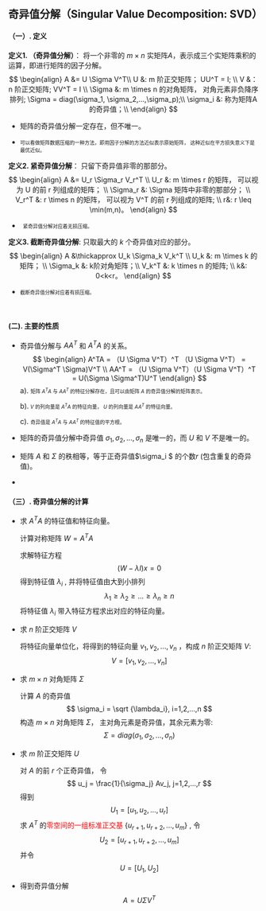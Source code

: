 ## 奇异值分解（Singular Value Decomposition:  SVD）

#### （一）. 定义

**定义1. （奇异值分解）**： 将一个非零的 $m\times n$ 实矩阵$A$，表示成三个实矩阵乘积的运算，即进行矩阵的因子分解。
$$
\begin{align}
A &= U \Sigma V^T\\
U &: m 阶正交矩阵； UU^T = I; \\
V &：n 阶正交矩阵; VV^T = I \\
\Sigma &: m \times n 的对角矩阵， 对角元素非负降序排列; \Sigma = diag(\sigma_1, \sigma_2,...,\sigma_p);\\
\sigma_i &: 称为矩阵A的奇异值；\\
\end{align}
$$

- 矩阵的奇异值分解一定存在，但不唯一。

- <font size=1>可以看做矩阵数据压缩的一种方法，即用因子分解的方法近似表示原始矩阵， 这种近似在平方损失意义下是最优近似。</font>

  

**定义2. 紧奇异值分解**： 只留下奇异值非零的那部分。
$$
\begin{align}
A &= U_r \Sigma_r V_r^T \\
U_r &: m \times r 的矩阵， 可以视为 U 的前 r 列组成的矩阵； \\
\Sigma_r &:  \Sigma 矩阵中非零的那部分； \\
V_r^T &: r \times n 的矩阵， 可以视为 V^T 的前 r 列组成的矩阵; \\
r&: r \leq \min(m,n)。
\end{align}
$$

- <font size=1>  紧奇异值分解对应着无损压缩。 </font>

**定义3. 截断奇异值分解**: 只取最大的 $k$ 个奇异值对应的部分。
$$
\begin{align}
A &\thickapprox U_k \Sigma_k V_k^T \\
U_k &: m \times k 的矩阵； \\
\Sigma_k &: k阶对角矩阵；\\
V_k^T &: k \times n 的矩阵; \\
k&: 0<k<r。
\end{align}
$$

- <font size=1>截断奇异值分解对应着有损压缩。</font>

​                                                                                                                                                                                                                                                                                                                                                                                                                                                                                                                                                                                                                                                                                                                                                                                                                                                                                                                                                                                                                                                                                                                                                                                                                                                                                                                                                                                                                                                                                                                                                                                                                                                                                                                                                                                                                                                                                                                                                                                                                                                                                             

#### (二).  主要的性质

- 奇异值分解与 $AA^T$ 和 $A^TA$ 的关系。
  $$
  \begin{align}
  A^TA = （U \Sigma V^T）^T （U \Sigma V^T） = V(\Sigma^T \Sigma)V^T \\
  AA^T = （U \Sigma V^T）（U \Sigma V^T）^T = U(\Sigma \Sigma^T)U^T
  \end{align}
  $$
  a). <font size=1>矩阵 $A^TA$ 与 $AA^T$ 的特征分解存在，且可以由矩阵 $A$ 的奇异值分解的矩阵表示。</font>

  b).<font size=1> $V$ 的列向量是 $A^TA$ 的特征向量， $U$ 的列向量是 $AA^T$ 的特征向量。</font>

  c). <font size=1>奇异值是 $A^TA$ 与 $AA^T$ 的特征值的平方根。</font>

- 矩阵的奇异值分解中奇异值 $\sigma_1, \sigma_2, ..., \sigma_n$ 是唯一的，而 $U$ 和 $V$ 不是唯一的。
- 矩阵 $A$ 和 $\Sigma$ 的秩相等，等于正奇异值$\sigma_i $ 的个数$r$ (包含重复的奇异值)。
- 

#### （三）. 奇异值分解的计算

- 求 $A^TA$ 的特征值和特征向量。

  计算对称矩阵 $W = A^T A$

  求解特征方程
  $$
  (W - \lambda I)x=0
  $$
  得到特征值 $\lambda_i$ , 并将特征值由大到小排列
  $$
  \lambda_1 \geq \lambda_2 \geq ... \geq \lambda_n \geq n 
  $$
  将特征值 $\lambda_i$ 带入特征方程求出对应的特征向量。

- 求 $n$ 阶正交矩阵 $V$

  将特征向量单位化，将得到的特征向量  $v_1, v_2, ..., v_n$ ，构成 $n$ 阶正交矩阵 $V$:
  $$
  V = [v_1, v_2, ..., v_n]
  $$

- 求 $m \times n$ 对角矩阵 $\Sigma$ 

  计算 $A$ 的奇异值 
  $$
  \sigma_i = \sqrt {\lambda_i}, i=1,2,...,n
  $$
  构造 $m \times n$ 对角矩阵 $\Sigma$， 主对角元素是奇异值，其余元素为零:
  $$
  \Sigma  = diag (\sigma_1, \sigma_2, ..., \sigma_n)
  $$

- 求 $m$ 阶正交矩阵 $U$

  对 $A$ 的前 $r$ 个正奇异值， 令
  $$
  u_j = \frac{1}{\sigma_j} Av_j, j=1,2,...,r
  $$
  得到
  $$
  U_1 = [u_1, u_2, ..., u_r]
  $$
  求 $A^T$ 的<font color=red>零空间的一组标准正交基</font> $\{ u_{r+1}, u_{r+2},...,u_m\}$ , 令
  $$
  U_2 = [u_{r+1}, u_{r+2}, ...,u_m]
  $$
  并令
  $$
  U= [U_1, U_2]
  $$

- 得到奇异值分解
  $$
  A = U \Sigma V^T
  $$
  

 